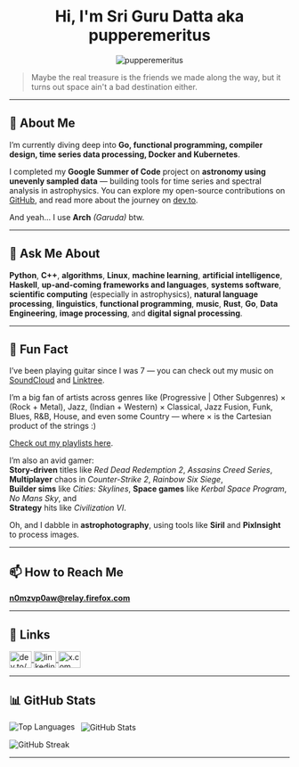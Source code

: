 <h1 align="center">Hi, I'm Sri Guru Datta aka pupperemeritus</h1>

<p align="center">
  <img src="https://komarev.com/ghpvc/?username=pupperemeritus&label=Profile%20views&color=0e75b6&style=flat" alt="pupperemeritus" />
</p>

> Maybe the real treasure is the friends we made along the way, but it turns out space ain't a bad destination either.

---

## 🧠 About Me

I’m currently diving deep into **Go, functional programming, compiler design, time series data processing, Docker and Kubernetes**.

I completed my **Google Summer of Code** project on **astronomy using unevenly sampled data** — building tools for time series and spectral analysis in astrophysics. You can explore my open-source contributions on [GitHub](https://github.com/pupperemeritus), and read more about the journey on [dev.to](https://dev.to/pupperemeritus).

And yeah... I use **Arch** *(Garuda)* btw.

---

## 🔧 Ask Me About

**Python**, **C++**, **algorithms**, **Linux**, **machine learning**, **artificial intelligence**, **Haskell**, **up-and-coming frameworks and languages**, **systems software**,  
**scientific computing** (especially in astrophysics), **natural language processing**, **linguistics**, **functional programming**, **music**,  **Rust**, **Go**, **Data Engineering**,
**image processing**, and **digital signal processing**.

---

## 🎸 Fun Fact

I’ve been playing guitar since I was 7 — you can check out my music on [SoundCloud](https://soundcloud.com/pupperemeritus) and [Linktree](https://linktr.ee/cosmitechts).

I’m a big fan of artists across genres like (Progressive | Other Subgenres) × (Rock + Metal), Jazz, (Indian + Western) × Classical, Jazz Fusion, Funk, Blues, R&B, House, and even some Country  — where × is the Cartesian product of the strings :)

[Check out my playlists here](https://www.last.fm/user/pupper_emeritus/playlists).

I’m also an avid gamer:  
**Story-driven** titles like *Red Dead Redemption 2*,  *Assasins Creed Series*,
**Multiplayer** chaos in *Counter-Strike 2*, *Rainbow Six Siege*,  
**Builder sims** like *Cities: Skylines*,
**Space games** like *Kerbal Space Program*, *No Mans Sky*, and  
**Strategy** hits like *Civilization VI*.

Oh, and I dabble in **astrophotography**, using tools like **Siril** and **PixInsight** to process images.


---

## 📫 How to Reach Me

**n0mzvp0aw@relay.firefox.com**  


---

## 🔗 Links

<p align="left">
  <a href="https://dev.to/pupperemeritus" target="blank">
    <img align="center" src="https://raw.githubusercontent.com/rahuldkjain/github-profile-readme-generator/master/src/images/icons/Social/devto.svg" alt="dev.to/pupperemeritus" height="30" width="40" />
  </a>
  <a href="https://linkedin.com/in/sri-guru-datta-p/" target="blank">
    <img align="center" src="https://raw.githubusercontent.com/rahuldkjain/github-profile-readme-generator/master/src/images/icons/Social/linked-in-alt.svg" alt="linkedin" height="30" width="40" />
  </a>
  <a href="https://x.com/pupperemeritus9" target="blank">
    <img align="center" src="https://raw.githubusercontent.com/rahuldkjain/github-profile-readme-generator/master/src/images/icons/Social/twitter.svg" alt="x.com" height="30" width="40" />
  </a>
</p>

---

## 📊 GitHub Stats

<p>
  <img align="left" src="https://github-readme-stats.vercel.app/api/top-langs?username=pupperemeritus&show_icons=true&locale=en&size_weight=0.5&count_weight=0.5&hide=html,b&layout=donut&theme=nord" alt="Top Languages" />
</p>

<p>&nbsp;
  <img align="center" src="https://github-readme-stats.vercel.app/api?username=pupperemeritus&show_icons=true&show=reviews,discussions_started,discussions_answered,prs_merged,prs_merged_percentage&locale=en&theme=nord" alt="GitHub Stats" />
</p>

<p>
  <img align="center" src="https://github-readme-streak-stats.herokuapp.com/?user=pupperemeritus&theme=nord&date_format=M%20j%5B%2C%20Y%5D" alt="GitHub Streak" />
</p>

---

